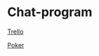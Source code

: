 # Chat-program

[Trello](https://trello.com/b/5htuiY7D/2x2-project)


[Poker](https://play.planningpoker.com/play/game/xbHwMnr5k9zP162YzW3H5IRXy6CPVKzs)
